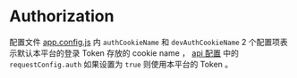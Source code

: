 # Authorization

配置文件 [app.config.js](app-config.jd) 内 `authCookieName` 和 `devAuthCookieName` 2 个配置项表示默认本平台的登录 Token 存放的 cookie name ， [api 配置](api.md#requestconfig-auth) 中的 `requestConfig.auth` 如果设置为 `true` 则使用本平台的 Token 。
